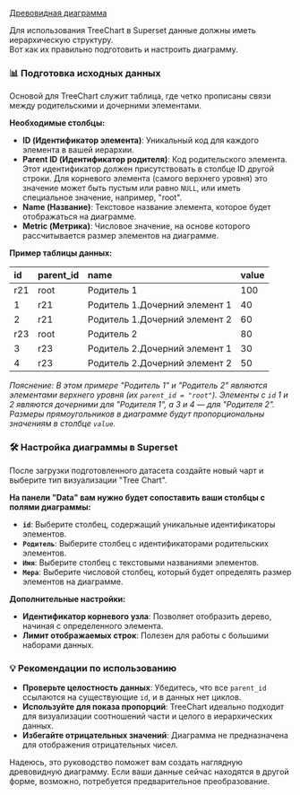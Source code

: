 [Древовидная диаграмма](https://docs.data.mws.ru/compass/docs/viz_tree/)

Для использования TreeChart в Superset данные должны иметь иерархическую структуру.   
Вот как их правильно подготовить и настроить диаграмму.

### 📊 Подготовка исходных данных

Основой для TreeChart служит таблица, где четко прописаны связи между родительскими и дочерними элементами.

**Необходимые столбцы:**
- **ID (Идентификатор элемента)**: Уникальный код для каждого элемента в вашей иерархии.
- **Parent ID (Идентификатор родителя)**: Код родительского элемента. Этот идентификатор должен присутствовать в столбце ID другой строки. Для корневого элемента (самого верхнего уровня) это значение может быть пустым или равно `NULL`, или иметь специальное значение, например, "root".
- **Name (Название)**: Текстовое название элемента, которое будет отображаться на диаграмме.
- **Metric (Метрика)**: Числовое значение, на основе которого рассчитывается размер элементов на диаграмме.

**Пример таблицы данных:**

| id | parent_id | name | value |
| :--- | :--- | :--- | :--- |
| r21 | root | Родитель 1 | 100 |
| 1 | r21 | Родитель 1.Дочерний элемент 1 | 40 |
| 2 | r21 | Родитель 1.Дочерний элемент 2 | 60 |
| r23 | root | Родитель 2 | 80 |
| 3 | r23 | Родитель 2.Дочерний элемент 1 | 30 |
| 4 | r23 | Родитель 2.Дочерний элемент 2 | 50 |

*Пояснение: В этом примере "Родитель 1" и "Родитель 2" являются элементами верхнего уровня (их `parent_id = "root"`). Элементы с `id` 1 и 2 являются дочерними для "Родителя 1", а 3 и 4 — для "Родителя 2". Размеры прямоугольников в диаграмме будут пропорциональны значениям в столбце `value`.*

### 🛠️ Настройка диаграммы в Superset

После загрузки подготовленного датасета создайте новый чарт и выберите тип визуализации "Tree Chart".

**На панели "Data" вам нужно будет сопоставить ваши столбцы с полями диаграммы:**
- **`id`**: Выберите столбец, содержащий уникальные идентификаторы элементов.
- **`Родитель`**: Выберите столбец с идентификаторами родительских элементов.
- **`Имя`**: Выберите столбец с текстовыми названиями элементов.
- **`Мера`**: Выберите числовой столбец, который будет определять размер элементов на диаграмме.

**Дополнительные настройки:**
- **Идентификатор корневого узла**: Позволяет отобразить дерево, начиная с определенного элемента.
- **Лимит отображаемых строк**: Полезен для работы с большими наборами данных.

### 💡 Рекомендации по использованию

- **Проверьте целостность данных**: Убедитесь, что все `parent_id` ссылаются на существующие `id`, и в данных нет циклов.
- **Используйте для показа пропорций**: TreeChart идеально подходит для визуализации соотношений части и целого в иерархических данных.
- **Избегайте отрицательных значений**: Диаграмма не предназначена для отображения отрицательных чисел.

Надеюсь, это руководство поможет вам создать наглядную древовидную диаграмму. Если ваши данные сейчас находятся в другой форме, возможно, потребуется предварительное преобразование.
